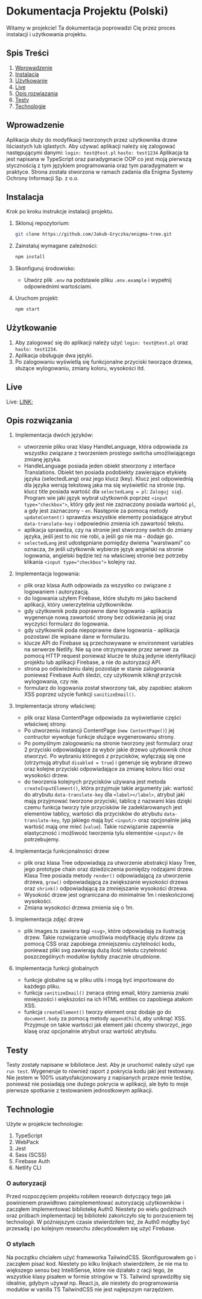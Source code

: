 # Dokumentacja Projektu (Polski)

Witamy w projekcie! Ta dokumentacja poprowadzi Cię przez proces instalacji i użytkowania projektu.

## Spis Treści

1. [Wprowadzenie](#wprowadzenie)
2. [Instalacja](#instalacja)
3. [Użytkowanie](#użytkowanie)
4. [Live](#live)
5. [Opis rozwiązania](#opis-rozwiązania)
6. [Testy](#testy)
7. [Technologie](#technologie)

## Wprowadzenie

Aplikacja służy do modyfikacji tworzonych przez użytkownika drzew liściastych lub iglastych. Aby używać aplikacji należy się zalogować następującymi danymi:
`login: test@test.pl`
`hasło: test1234`
Aplikacja ta jest napisana w TypeScript oraz paradygmacie OOP co jest moją pierwszą stycznością z tym językiem programowania oraz tym paradygmatem w praktyce.
Strona została stworzona w ramach zadania dla Enigma Systemy Ochrony Informacji Sp. z o.o.

## Instalacja

Krok po kroku instrukcje instalacji projektu.

1. Sklonuj repozytorium:

   ```bash
   git clone https://github.com/Jakub-Gryczka/enigma-tree.git
   ```

2. Zainstaluj wymagane zależności:

   ```bash
   npm install
   ```

3. Skonfiguruj środowisko:

   - Utwórz plik `.env` na podstawie pliku `.env.example` i wypełnij odpowiednimi wartościami.

4. Uruchom projekt:
   ```bash
   npm start
   ```

## Użytkowanie

1. Aby zalogować się do aplikacji należy użyć `login: test@test.pl` oraz `hasło: test1234`.
2. Aplikacja obsługuje dwa języki.
3. Po zalogowaniu wyświetlą się funkcjonalne przyciski tworzące drzewa, służące wylogowaniu, zmiany koloru, wysokości itd.

## Live

Live: [LINK](https://enigma-tree.netlify.app/);

## Opis rozwiązania

1. Implementacja dwóch języków:

   - utworzenie pliku oraz klasy HandleLanguage, która odpowiada za wszystko związane z tworzeniem prostego switcha umożliwiającego zmianę języka.
   - HandleLanguage posiada jeden obiekt stworzony z interface Translations. Obiekt ten posiada podobiekty zawierające etykietę języka (selectedLang) oraz jego klucz (key). Klucz jest odpowiednią dla języka wersją tekstową jaka ma się wyświetlić na stronie (np. klucz title posiada wartość dla `selectedLang = pl`: `Zaloguj się`). Program wie jaki język wybrał użytkownik poprzez `<input type="checkbox">`, który gdy jest nie zaznaczony posiada wartość `pl`, a gdy jest zaznaczony - `en`. Następnie za pomocą metody `updateContent()` sprawdza wszystkie elementy posiadające atrybut `data-translate-key` i odpowiednio zmienia ich zawartość tekstu.
   - aplikacja sprawdza, czy na stronie jest stworzony switch do zmiany języka, jeśli jest to nic nie robi, a jeśli go nie ma - dodaje go.
   - `selectedLang` jest udostępniane pomiędzy dwiema "warstwami" co oznacza, że jeśli użytkownik wybierze język angielski na stronie logowania, angielski będzie też na właściwej stronie bez potrzeby klikania `<input type="checkbox">` kolejny raz.

2. Implementacja logowania:

   - plik oraz klasa Auth odpowiada za wszystko co związane z logowaniem i autoryzacją.
   - do logowania użyłem Firebase, które służyło mi jako backend aplikacji, który uwierzytelnia użytkowników.
   - gdy użytkownik poda poprawne dane logowania - aplikacja wygeneruje nową zawartość strony bez odświeżania jej oraz wyczyści formularz do logowania.
   - gdy użytkownik poda niepoprawne dane logowania - aplikacja pozostawi źle wpisane dane w formularzu.
   - klucze API do Firebase są przechowywane w environment variables na serwerze Netlify. Nie są one otrzymywane przez serwer za pomocą HTTP request ponieważ klucze te służą jedynie identyfikacji projektu lub aplikacji Firebase, a nie do autoryzacji API.
   - strona po odświeżeniu dalej pozostaje w stanie zalogowania ponieważ Firebase Auth śledzi, czy użytkownik kliknął przycisk wylogowania, czy nie.
   - formularz do logowania został stworzony tak, aby zapobiec atakom XSS poprzez użycie funkcji `sanitizeEmail()`.

3. Implementacja strony właściwej:

   - plik oraz klasa ContentPage odpowiada za wyświetlanie części właściwej strony.
   - Po utworzeniu instancji ContentPage (`new ContentPage()`) jej contructor wywołuje funkcje służące wygenerowaniu strony.
   - Po pomyślnym zalogowaniu na stronie tworzony jest formularz oraz 2 przyciski odpowiadające za wybór jakie drzewo użytkownik chce stworzyć. Po wybraniu któregoś z przycisków, wyłączają się one (otrzymują atrybut `disabled = true`) i generuje się wybrane drzewo oraz kolejne przyciski odpowiadające za zmianę koloru liści oraz wysokości drzew.
   - do tworzenia kolejnych przycisków używana jest metoda `createInputElement()`, która przyjmuje takie argumenty jak: wartość do atrybutu `data-translate-key` dla `<label></label>`, atrybut jaki mają przyjmować tworzone przyciski, tablicę z nazwami klas dzięki czemu funkcja tworzy tyle przycisków ile zadeklarowanych jest elementów tablicy, wartości dla przycisków do atrybutu `data-translate-key`, typ jakiego mają być `<input/>` oraz opcjonalnie jaką wartość mają one mieć (`value`). Takie rozwiązanie zapewnia elastyczność i możliwość tworzenia tylu elementów `<input/>` ile potrzebujemy.

4. Implementacja funkcjonalności drzew
   - plik oraz klasa Tree odpowiadają za utworzenie abstrakcji klasy Tree, jego prototype chain oraz dziedziczenia pomiędzy rodzajami drzew. Klasa Tree posiada metody `render()` odpowiadającą za utworzenie drzewa, `grow()` odpowiadającą za zwiększanie wysokości drzewa oraz `shrink()` odpowiadającą za zmniejszanie wysokości drzewa.
   - Wysokość drzew jest ograniczana do minimalnie 1m i nieskończonej wysokości.
   - Zmiana wysokości drzewa zmienia się o 1m.
5. Implementacja zdjęć drzew
   - plik images.ts zawiera tagi `<svg>`, które odpowiadają za ilustrację drzew. Takie rozwiązanie umożliwia modyfikację stylu drzew za pomocą CSS oraz zapobiega zmniejszeniu czytelności kodu, ponieważ pliki svg zawierają dużą ilość tekstu czytelność poszczególnych modułów byłoby znacznie utrudnione.
6. Implementacja funkcji globalnych
   - funkcje globalne są w pliku utils i mogą być importowane do każdego pliku.
   - funkcja `sanitizeEmail()` zwraca string email, który zamienia znaki mniejszości i większości na ich HTML entities co zapobiega atakom XSS.
   - funkcja `createElement()` tworzy element oraz dodaje go do `document.body` za pomocą metody `appendChild`, aby uniknąć XSS. Przyjmuje on takie wartości jak element jaki chcemy stworzyć, jego klasę oraz opcjonalnie atrybut oraz wartość atrybutu.

## Testy

Testy zostały napisane w bibliotece Jest.
Aby je uruchomić należy użyć `npm run test`. Wygeneruje to również raport z pokrycia kodu jaki jest testowany.
Nie jestem w 100% usatysfakcjonowany z napisanych przeze mnie testów, ponieważ nie posiadają one dużego pokrycia w aplikacji, ale było to moje pierwsze spotkanie z testowaniem jednostkowym aplikacji.

## Technologie

Użyte w projekcie technologie:

1. TypeScript
2. WebPack
3. Jest
4. Sass (SCSS)
5. Firebase Auth
6. Netlify CLI

### O autoryzacji

Przed rozpoczęciem projektu robiłem research dotyczący tego jak powinienem prawidłowo zaimplementować autoryzację użytkowników i zacząłem implementować bibliotekę Auth0. Niestety po wielu godzinach oraz próbach implementacji tej biblioteki zakończyło się to porzuceniem tej technologii. W późniejszym czasie stwierdziłem też, że Auth0 mógłby być przesadą i po kolejnym researchu zdecydowałem się użyć Firebase.

### O stylach

Na początku chciałem użyć frameworka TailwindCSS. Skonfigurowałem go i zacząłem pisać kod. Niestety po kilku linijkach stwierdziłem, że nie ma to większego sensu bez IntelliSense, które nie działało z racji tego, że wszystkie klasy pisałem w formie stringów w TS. Tailwind sprawdziłby się idealnie, gdybym używał np. React.js, ale niestety do programowania modułów w vanilla TS TailwindCSS nie jest najlepszym narzędziem.
